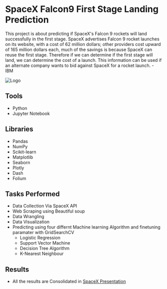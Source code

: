 
# SpaceX Falcon9 First Stage Landing Prediction

This  project is about predicting if SpaceX's Falcon 9 rockets will land successfully in the first stage. SpaceX advertises Falcon 9 rocket launches on its website, with a cost of 62 million dollars; other providers cost upward of 165 million dollars each, much of the savings is because SpaceX can reuse the first stage. Therefore if we can determine if the first stage will land, we can determine the cost of a launch. This information can be used if an alternate company wants to bid against SpaceX for a rocket launch. - IBM


![Logo](https://www.spacex.com/static/images/locations/kennedy.jpg)


## Tools
* Python
* Jupyter Notebook
## Libraries
* Pandas
* NumPy
* Scikit-learn
* Matplotlib
* Seaborn
* Plotly
* Dash
* Folium
## Tasks Performed
* Data Collection Via SpaceX API
* Web Scraping using Beautiful soup
* Data Wrangling 
* Data Visualization
* Predicting using four differnt Machine learning Algorithm and finetuning paramater with GridSearchCV
    - Logistic Regression
    - Support Vector Machine
    - Decision Tree Algorithm
    - K-Nearest Neighbour
## Results
* All the results are Consolidated in [SpaceX Presentation](https://github.com/bhavi40/SpaceX-Falcon-9/blob/main/SpaceX.pdf)
